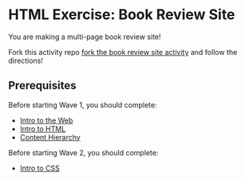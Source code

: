 # HTML Exercise: Book Review Site

You are making a multi-page book review site! 

Fork this activity repo [fork the book review site activity](https://github.com/Ada-C14/book-review-site) and follow the directions!

## Prerequisites

Before starting Wave 1, you should complete:

* [Intro to the Web](../01-html/intro-to-the-web.md)
* [Intro to HTML](../01-html/intro-to-html.md)
* [Content Hierarchy](../01-html/content-hierarchy.md)

Before starting Wave 2, you should complete:
* [Intro to CSS](./intro-to-css)


